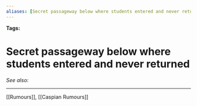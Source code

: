 ```yaml
---
aliases: [Secret passageway below where students entered and never returned]
---
```


**Tags:** 
# Secret passageway below where students entered and never returned
*See also:* 
___
[[Rumours]], [[Caspian Rumours]]